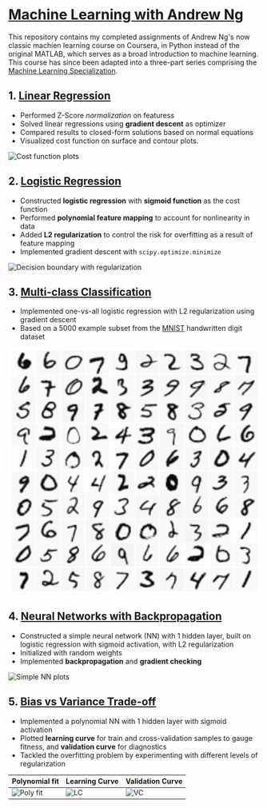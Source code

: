 # [Machine Learning with Andrew Ng](https://www.coursera.org/learn/machine-learning) 

This repository contains my completed assignments of Andrew Ng's now classic machien learning course on Coursera, in Python instead of the original MATLAB, which serves as a broad introduction to machine learning. This course has since been adapted into a three-part series comprising the [Machine Learning Specialization](https://www.coursera.org/specializations/machine-learning-introduction).


## 1. [Linear Regression](/Exercise1/exercise1.ipynb)

- Performed Z-Score *normalization* on featuress
- Solved linear regressions using **gradient descent** as optimizer
- Compared results to closed-form solutions based on normal equations
- Visualized cost function on surface and contour plots.

![Cost function plots](/Exercise1/Figures/cost_function.png)

## 2. [Logistic Regression](/Exercise2/exercise2.ipynb)

- Constructed **logistic regression** with **sigmoid function** as the cost function
- Performed **polynomial feature mapping** to account for nonlinearity in data
- Added **L2 regularization** to control the risk for overfitting as a result of feature mapping
- Implemented gradient descent with `scipy.optimize.minimize`

![Decision boundary with regularization](/Exercise2/Figures/decision_boundary2.png)

## 3. [Multi-class Classification](/Exercise3/exercise3.ipynb)

- Implemented one-vs-all logistic regression with L2 regularization using gradient descent
- Based on a 5000 example subset from the [MNIST](http://yann.lecun.com/exdb/mnist/) handwritten digit dataset

![Cost function plots](/Exercise3/Figures/output.png)

## 4. [Neural Networks with Backpropagation](/Exercise4/exercise4.ipynb)

- Constructed a simple neural network (NN) with 1 hidden layer, built on logistic regression with sigmoid activation, with L2 regularization
- Initialized with random weights
- Implemented **backpropagation** and **gradient checking**

![Simple NN plots](/Exercise4/Figures/ex4-backpropagation.png)

## 5. [Bias vs Variance Trade-off](/Exercise5/exercise5.ipynb)

- Implemented a polynomial NN with 1 hidden layer with sigmoid activation
- Plotted **learning curve** for train and cross-validation samples to gauge fitness, and **validation curve** for diagnostics
- Tackled the overfitting problem by experimenting with different levels of regularization

| Polynomial fit | Learning Curve | Validation Curve |
| --- | --- | --- |
| ![Poly fit](/Exercise5/Figures/polynomial_regression.png) | ![LC](/Exercise5/Figures/polynomial_learning_curve.png) | ![VC](/Exercise5/Figures/cross_validation.png) |



